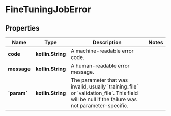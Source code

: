 
# FineTuningJobError

## Properties
| Name | Type | Description | Notes |
| ------------ | ------------- | ------------- | ------------- |
| **code** | **kotlin.String** | A machine-readable error code. |  |
| **message** | **kotlin.String** | A human-readable error message. |  |
| **&#x60;param&#x60;** | **kotlin.String** | The parameter that was invalid, usually &#x60;training_file&#x60; or &#x60;validation_file&#x60;. This field will be null if the failure was not parameter-specific. |  |




